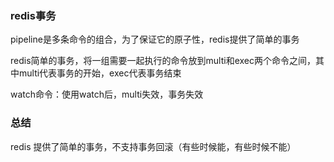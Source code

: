 ### redis事务

pipeline是多条命令的组合，为了保证它的原子性，redis提供了简单的事务

redis简单的事务，将一组需要一起执行的命令放到multi和exec两个命令之间，其中multi代表事务的开始，exec代表事务结束

watch命令：使用watch后，multi失效，事务失效

### 总结

redis 提供了简单的事务，不支持事务回滚（有些时候能，有些时候不能）




